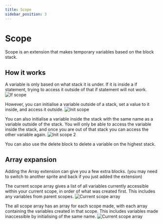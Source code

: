 ```yaml
---
title: Scope
sidebar_position: 3
---
```


# Scope

Scope is an extension that makes temporary variables based on the block stack.

## How it works

A variable is only based on what stack it is under. If it is inside a if statement, trying to access it outside of that if statement will not work.
<img src="/img/docimages/extensions/jwScope/if_scope.png" alt="If scope"></img>

However, you can initialise a variable outside of a stack, set a value to it inside, and access it outside.
<img src="/img/docimages/extensions/jwScope/init_scope.png" alt="Init scope"></img>

You can also initialise a variable inside the stack with the same name as a variable outside of the stack. You will only be able to access the variable inside the stack, and once you are out of that stack you can access the other variable again. 
<img src="/img/docimages/extensions/jwScope/init_scope_2.png" alt="Init scope 2"></img>

You can also use the delete block to delete a variable on the highest stack.

## Array expansion

Adding the Array extension can give you a few extra blocks. (you may need to switch to another sprite and back if you just added the extension)

The current scope array gives a list of all variables currently accessible within your current scope, in order of what was created first. This includes any variables from parent scopes.
<img src="/img/docimages/extensions/jwScope/array_current.png" alt="Current scope array"></img>

The all scope array has an array for each scope made, with each array containing the variables created in that scope. This includes variables made inaccessible by initialising of the same name.
<img src="/img/docimages/extensions/jwScope/array_all.png" alt="Current scope array"></img>